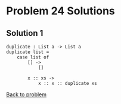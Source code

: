 # Problem 24 Solutions

## Solution 1
```
duplicate : List a -> List a
duplicate list =
    case list of
        [] -> 
            []
            
        x :: xs ->
            x :: x :: duplicate xs
```

[Back to problem](problem_24.md)